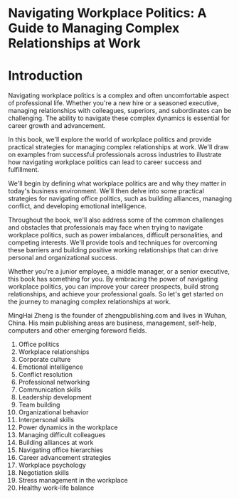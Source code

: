# Navigating Workplace Politics: A Guide to Managing Complex Relationships at Work

# Introduction

Navigating workplace politics is a complex and often uncomfortable aspect of professional life. Whether you're a new hire or a seasoned executive, managing relationships with colleagues, superiors, and subordinates can be challenging. The ability to navigate these complex dynamics is essential for career growth and advancement.

In this book, we'll explore the world of workplace politics and provide practical strategies for managing complex relationships at work. We'll draw on examples from successful professionals across industries to illustrate how navigating workplace politics can lead to career success and fulfillment.

We'll begin by defining what workplace politics are and why they matter in today's business environment. We'll then delve into some practical strategies for navigating office politics, such as building alliances, managing conflict, and developing emotional intelligence.

Throughout the book, we'll also address some of the common challenges and obstacles that professionals may face when trying to navigate workplace politics, such as power imbalances, difficult personalities, and competing interests. We'll provide tools and techniques for overcoming these barriers and building positive working relationships that can drive personal and organizational success.

Whether you're a junior employee, a middle manager, or a senior executive, this book has something for you. By embracing the power of navigating workplace politics, you can improve your career prospects, build strong relationships, and achieve your professional goals. So let's get started on the journey to managing complex relationships at work.

MingHai Zheng is the founder of zhengpublishing.com and lives in Wuhan, China. His main publishing areas are business, management, self-help, computers and other emerging foreword fields.



1. Office politics
2. Workplace relationships
3. Corporate culture
4. Emotional intelligence
5. Conflict resolution
6. Professional networking
7. Communication skills
8. Leadership development
9. Team building
10. Organizational behavior
11. Interpersonal skills
12. Power dynamics in the workplace
13. Managing difficult colleagues
14. Building alliances at work
15. Navigating office hierarchies
16. Career advancement strategies
17. Workplace psychology
18. Negotiation skills
19. Stress management in the workplace
20. Healthy work-life balance

